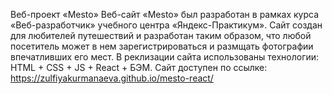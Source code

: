 Веб-проект «Mesto» Веб-сайт «Mesto» был разработан в рамках курса «Веб-разработчик» учебного центра «Яндекс-Практикум». Сайт создан для любителей путешествий и разработан таким образом, что любой посетитель может в нем зарегистрироваться и размщать фотографии впечатливших его мест. В реклизации сайта использованы технологии: HTML + CSS + JS + React + БЭМ.
Сайт доступен по ссылке: https://zulfiyakurmanaeva.github.io/mesto-react/
